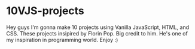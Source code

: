 # 10VJS-projects
Hey guys I'm gonna make 10 projects using Vanilla JavaScript, HTML, and CSS. These projects insipired by Florin Pop. Big credit to him. He's one  of my inspiration in programming world. Enjoy :)
